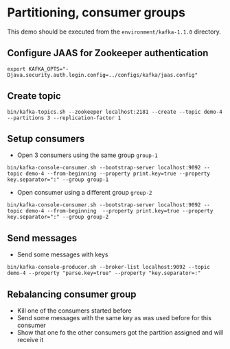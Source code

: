 # Partitioning, consumer groups

This demo should be executed from the `environment/kafka-1.1.0` directory.

## Configure JAAS for Zookeeper authentication

```
export KAFKA_OPTS="-Djava.security.auth.login.config=../configs/kafka/jaas.config"
```

## Create topic

```
bin/kafka-topics.sh --zookeeper localhost:2181 --create --topic demo-4 --partitions 3 --replication-factor 1
```

## Setup consumers

* Open 3 consumers using the same group `group-1`

```
bin/kafka-console-consumer.sh --bootstrap-server localhost:9092 --topic demo-4 --from-beginning --property print.key=true --property key.separator=":" --group group-1
```

* Open consumer using a different group `group-2`

```
bin/kafka-console-consumer.sh --bootstrap-server localhost:9092 --topic demo-4 --from-beginning  --property print.key=true --property key.separator=":" --group group-2
```

## Send messages

* Send some messages with keys

```
bin/kafka-console-producer.sh --broker-list localhost:9092 --topic demo-4 --property "parse.key=true" --property "key.separator=:"
```

## Rebalancing consumer group

* Kill one of the consumers started before
* Send some messages with the same key as was used before for this consumer
* Show that one fo the other consumers got the partition assigned and will receive it
